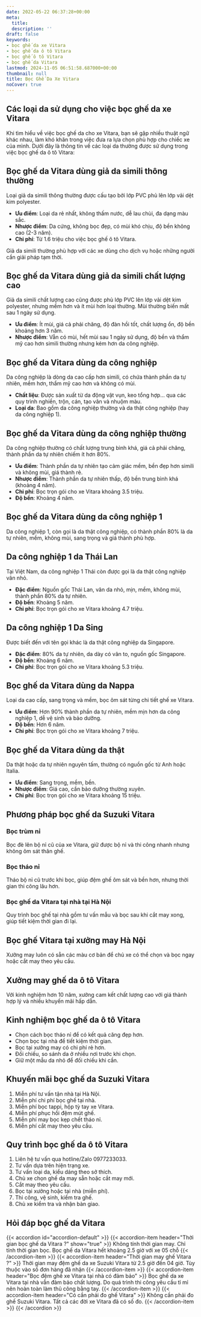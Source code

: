 ```yaml
---
date: 2022-05-22 06:37:28+00:00
meta:
  title:  
  description: ''
draft: false
keywords:
- bọc ghế da xe Vitara
- bọc ghế da ô tô Vitara
- bọc ghế ô tô Vitara
- bọc ghế da Vitara
lastmod: 2024-11-05 06:51:58.687000+00:00
thumbnail: null
title: Bọc Ghế Da Xe Vitara
noCover: true
---
```


## Các loại da sử dụng cho việc bọc ghế da xe Vitara

Khi tìm hiểu về việc bọc ghế da cho xe Vitara, bạn sẽ gặp nhiều thuật ngữ khác nhau, làm khó khăn trong việc đưa ra lựa chọn phù hợp cho chiếc xe của mình. Dưới đây là thông tin về các loại da thường được sử dụng trong việc bọc ghế da ô tô Vitara:

## Bọc ghế da Vitara dùng giả da simili thông thường

Loại giả da simili thông thường được cấu tạo bởi lớp PVC phủ lên lớp vải dệt kim polyester.

- **Ưu điểm**: Loại da rẻ nhất, không thấm nước, dễ lau chùi, đa dạng màu sắc.
- **Nhược điểm**: Da cứng, không bọc đẹp, có mùi khó chịu, độ bền không cao (2-3 năm).
- **Chi phí**: Từ 1.6 triệu cho việc bọc ghế ô tô Vitara.

Giả da simili thường phù hợp với các xe dùng cho dịch vụ hoặc những người cần giải pháp tạm thời.

## Bọc ghế da Vitara dùng giả da simili chất lượng cao

Giả da simili chất lượng cao cũng được phủ lớp PVC lên lớp vải dệt kim polyester, nhưng mềm hơn và ít mùi hơn loại thường. Mùi thường biến mất sau 1 ngày sử dụng.

- **Ưu điểm**: Ít mùi, giá cả phải chăng, độ đàn hồi tốt, chất lượng ổn, độ bền khoảng hơn 3 năm.
- **Nhược điểm**: Vẫn có mùi, hết mùi sau 1 ngày sử dụng, độ bền và thẩm mỹ cao hơn simili thường nhưng kém hơn da công nghiệp.

## Bọc ghế da Vitara dùng da công nghiệp

Da công nghiệp là dòng da cao cấp hơn simili, có chứa thành phần da tự nhiên, mềm hơn, thẩm mỹ cao hơn và không có mùi.

- **Chất liệu**: Được sản xuất từ da động vật vụn, keo tổng hợp… qua các quy trình nghiền, trộn, cán, tạo vân và nhuộm màu.
- **Loại da**: Bao gồm da công nghiệp thường và da thật công nghiệp (hay da công nghiệp 1).

## Bọc ghế da Vitara dùng da công nghiệp thường

Da công nghiệp thường có chất lượng trung bình khá, giá cả phải chăng, thành phần da tự nhiên chiếm ít hơn 80%.

- **Ưu điểm**: Thành phần da tự nhiên tạo cảm giác mềm, bền đẹp hơn simili và không mùi, giá thành rẻ.
- **Nhược điểm**: Thành phần da tự nhiên thấp, độ bền trung bình khá (khoảng 4 năm).
- **Chi phí**: Bọc trọn gói cho xe Vitara khoảng 3.5 triệu.
- **Độ bền**: Khoảng 4 năm.

## Bọc ghế da Vitara dùng da công nghiệp 1

Da công nghiệp 1, còn gọi là da thật công nghiệp, có thành phần 80% là da tự nhiên, mềm, không mùi, sang trọng và giá thành phù hợp.

## Da công nghiệp 1 da Thái Lan

Tại Việt Nam, da công nghiệp 1 Thái còn được gọi là da thật công nghiệp vân nhỏ.

- **Đặc điểm**: Nguồn gốc Thái Lan, vân da nhỏ, mịn, mềm, không mùi, thành phần 80% da tự nhiên.
- **Độ bền**: Khoảng 5 năm.
- **Chi phí**: Bọc trọn gói cho xe Vitara khoảng 4.7 triệu.

## Da công nghiệp 1 Da Sing

Được biết đến với tên gọi khác là da thật công nghiệp da Singapore.

- **Đặc điểm**: 80% da tự nhiên, da dày có vân to, nguồn gốc Singapore.
- **Độ bền**: Khoảng 6 năm.
- **Chi phí**: Bọc trọn gói cho xe Vitara khoảng 5.3 triệu.

## Bọc ghế da Vitara dùng da Nappa

Loại da cao cấp, sang trọng và mềm, bọc ôm sát từng chi tiết ghế xe Vitara.

- **Ưu điểm**: Hơn 90% thành phần da tự nhiên, mềm mịn hơn da công nghiệp 1, dễ vệ sinh và bảo dưỡng.
- **Độ bền**: Hơn 6 năm.
- **Chi phí**: Bọc trọn gói cho xe Vitara khoảng 7 triệu.

## Bọc ghế da Vitara dùng da thật

Da thật hoặc da tự nhiên nguyên tấm, thường có nguồn gốc từ Anh hoặc Italia.

- **Ưu điểm**: Sang trọng, mềm, bền.
- **Nhược điểm**: Giá cao, cần bảo dưỡng thường xuyên.
- **Chi phí**: Bọc trọn gói cho xe Vitara khoảng 15 triệu.

## Phương pháp bọc ghế da Suzuki Vitara

### Bọc trùm nỉ

Bọc đè lên bộ nỉ cũ của xe Vitara, giữ được bộ nỉ và thi công nhanh nhưng không ôm sát thân ghế.

### Bọc tháo nỉ

Tháo bộ nỉ cũ trước khi bọc, giúp đệm ghế ôm sát và bền hơn, nhưng thời gian thi công lâu hơn.

### Bọc ghế da Vitara tại nhà tại Hà Nội

Quy trình bọc ghế tại nhà gồm tư vấn mẫu và bọc sau khi cắt may xong, giúp tiết kiệm thời gian đi lại.

## Bọc ghế Vitara tại xưởng may Hà Nội

Xưởng may luôn có sẵn các màu cơ bản để chủ xe có thể chọn và bọc ngay hoặc cắt may theo yêu cầu.

## Xưởng may ghế da ô tô Vitara

Với kinh nghiệm hơn 10 năm, xưởng cam kết chất lượng cao với giá thành hợp lý và nhiều khuyến mãi hấp dẫn.

## Kinh nghiệm bọc ghế da ô tô Vitara

- Chọn cách bọc tháo nỉ để có kết quả căng đẹp hơn.
- Chọn bọc tại nhà để tiết kiệm thời gian.
- Bọc tại xưởng may có chi phí rẻ hơn.
- Đối chiếu, so sánh da ở nhiều nơi trước khi chọn.
- Giữ một mẫu da nhỏ để đối chiếu khi cần.

## Khuyến mãi bọc ghế da Suzuki Vitara

1. Miễn phí tư vấn tận nhà tại Hà Nội.
2. Miễn phí chi phí bọc ghế tại nhà.
3. Miễn phí bọc tappi, hộp tỳ tay xe Vitara.
4. Miễn phí phục hồi đệm mút ghế.
5. Miễn phí may bọc kẹp chết tháo nỉ.
6. Miễn phí cắt may theo yêu cầu.

## Quy trình bọc ghế da ô tô Vitara

1. Liên hệ tư vấn qua hotline/Zalo 0977233033.
2. Tư vấn dựa trên hiện trạng xe.
3. Tư vấn loại da, kiểu dáng theo sở thích.
4. Chủ xe chọn ghế da may sẵn hoặc cắt may mới.
5. Cắt may theo yêu cầu.
6. Bọc tại xưởng hoặc tại nhà (miễn phí).
7. Thi công, vệ sinh, kiểm tra ghế.
8. Chủ xe kiểm tra và nhận bàn giao.

## Hỏi đáp bọc ghế da Vitara

{{< accordion id="accordion-default" >}}
  {{< accordion-item header="Thời gian bọc ghế da Vitara ?" show="true" >}}
    Không tính thời gian may. Chỉ tính thời gian bọc. Bọc ghế da Vitara hết khoảng 2.5 giờ với xe 05 chỗ
  {{< /accordion-item >}}
  {{< accordion-item header="Thời gian may ghế Vitara ?" >}}
    Thời gian may đệm ghế da xe Suzuki Vitara từ 2.5 giờ đến 04 giờ. Tùy thuộc vào số đơn hàng đã nhận
  {{< /accordion-item >}}
  {{< accordion-item header="Bọc đệm ghế xe Vitara tại nhà có đảm bảo" >}}
    Bọc ghế da xe Vitara tại nhà vẫn đảm bảo chất lượng. Do quá trình thi công yêu cầu tỉ mỉ nên hoàn toàn làm thủ công bằng tay.
  {{< /accordion-item >}}
  {{< accordion-item header="Có cần phải đo ghế Vitara" >}}
    Không cần phải đo ghế Suzuki Vitara. Tất cả các đời xe Vitara đã có số đo.
  {{< /accordion-item >}}
{{< /accordion >}}
